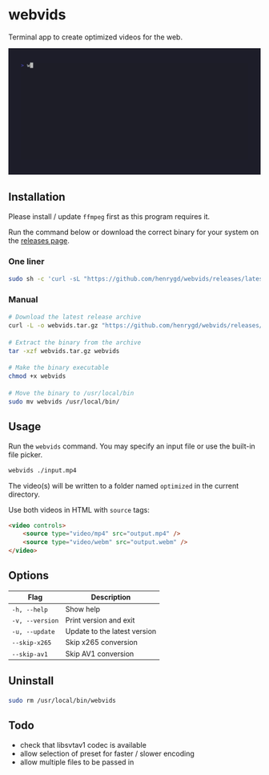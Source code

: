 # webvids

Terminal app to create optimized videos for the web.

![TUI example gif](assets/example.gif)

## Installation

Please install / update `ffmpeg` first as this program requires it.

Run the command below or download the correct binary for your system on the [releases page](https://github.com/henrygd/webvids/releases).

### One liner

```bash
sudo sh -c 'curl -sL "https://github.com/henrygd/webvids/releases/latest/download/webvids_$(uname -s)_$(uname -m | sed 's/x86_64/amd64/' | sed 's/i386/386/' | sed 's/aarch64/arm64/').tar.gz" | tar -xz -O webvids | tee /usr/local/bin/webvids >/dev/null && chmod +x /usr/local/bin/webvids && ls /usr/local/bin/webvids'
```

### Manual

```bash
# Download the latest release archive
curl -L -o webvids.tar.gz "https://github.com/henrygd/webvids/releases/latest/download/webvids_$(uname -s)_$(uname -m | sed 's/x86_64/amd64/' | sed 's/i386/386/' | sed 's/aarch64/arm64/').tar.gz"

# Extract the binary from the archive
tar -xzf webvids.tar.gz webvids

# Make the binary executable
chmod +x webvids

# Move the binary to /usr/local/bin
sudo mv webvids /usr/local/bin/
```

## Usage

Run the `webvids` command. You may specify an input file or use the built-in file picker.

```bash
webvids ./input.mp4
```

The video(s) will be written to a folder named `optimized` in the current directory.

Use both videos in HTML with `source` tags:

```html
<video controls>
	<source type="video/mp4" src="output.mp4" />
	<source type="video/webm" src="output.webm" />
</video>
```

## Options

| Flag            | Description                  |
| --------------- | ---------------------------- |
| `-h, --help`    | Show help                    |
| `-v, --version` | Print version and exit       |
| `-u, --update`  | Update to the latest version |
| `--skip-x265`   | Skip x265 conversion         |
| `--skip-av1`    | Skip AV1 conversion          |

## Uninstall

```bash
sudo rm /usr/local/bin/webvids
```

## Todo

- check that libsvtav1 codec is available
- allow selection of preset for faster / slower encoding
- allow multiple files to be passed in
